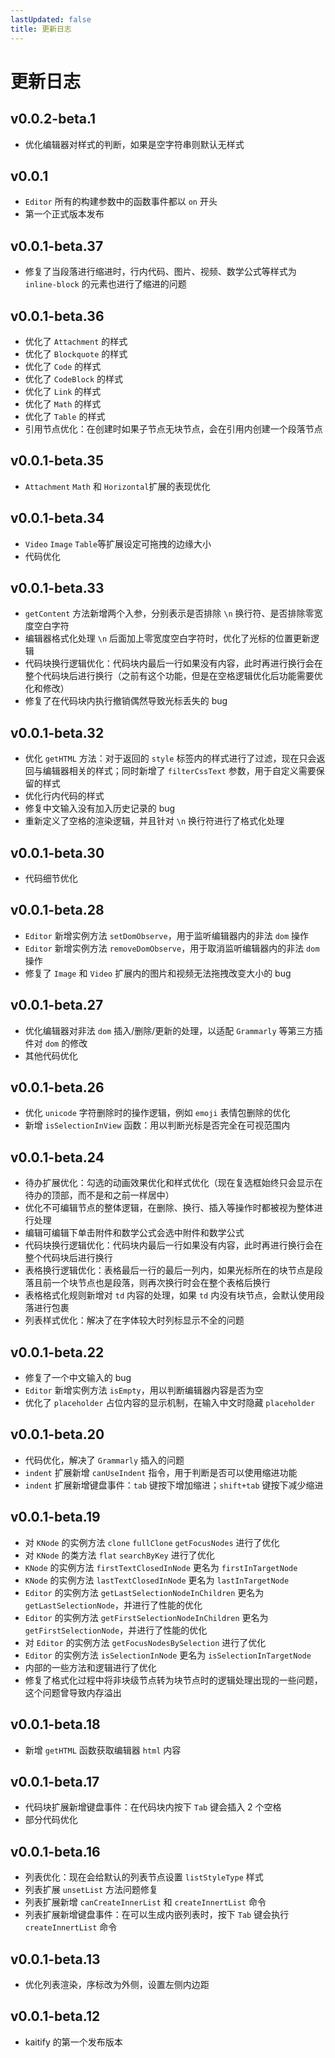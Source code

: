 ```yaml
---
lastUpdated: false
title: 更新日志
---
```


# 更新日志

## v0.0.2-beta.1 <Badge type="tip" text='2025.10.24' />

- 优化编辑器对样式的判断，如果是空字符串则默认无样式

## v0.0.1 <Badge type="tip" text='2025.09.27' />

- `Editor` 所有的构建参数中的函数事件都以 `on` 开头
- 第一个正式版本发布

## v0.0.1-beta.37 <Badge type="tip" text='2025.09.03' />

- 修复了当段落进行缩进时，行内代码、图片、视频、数学公式等样式为 `inline-block` 的元素也进行了缩进的问题

## v0.0.1-beta.36 <Badge type="tip" text='2025.09.03' />

- 优化了 `Attachment` 的样式
- 优化了 `Blockquote` 的样式
- 优化了 `Code` 的样式
- 优化了 `CodeBlock` 的样式
- 优化了 `Link` 的样式
- 优化了 `Math` 的样式
- 优化了 `Table` 的样式
- 引用节点优化：在创建时如果子节点无块节点，会在引用内创建一个段落节点

## v0.0.1-beta.35 <Badge type="tip" text='2025.08.27' />

- `Attachment` `Math` 和 `Horizontal`扩展的表现优化

## v0.0.1-beta.34 <Badge type="tip" text='2025.08.27' />

- `Video` `Image` `Table`等扩展设定可拖拽的边缘大小
- 代码优化

## v0.0.1-beta.33 <Badge type="tip" text='2025.05.23' />

- `getContent` 方法新增两个入参，分别表示是否排除 `\n` 换行符、是否排除零宽度空白字符
- 编辑器格式化处理 `\n` 后面加上零宽度空白字符时，优化了光标的位置更新逻辑
- 代码块换行逻辑优化：代码块内最后一行如果没有内容，此时再进行换行会在整个代码块后进行换行（之前有这个功能，但是在空格逻辑优化后功能需要优化和修改）
- 修复了在代码块内执行撤销偶然导致光标丢失的 bug

## v0.0.1-beta.32 <Badge type="tip" text='2025.04.12' />

- 优化 `getHTML` 方法：对于返回的 `style` 标签内的样式进行了过滤，现在只会返回与编辑器相关的样式；同时新增了 `filterCssText` 参数，用于自定义需要保留的样式
- 优化行内代码的样式
- 修复中文输入没有加入历史记录的 bug
- 重新定义了空格的渲染逻辑，并且针对 `\n` 换行符进行了格式化处理

## v0.0.1-beta.30 <Badge type="tip" text='2025.04.07' />

- 代码细节优化

## v0.0.1-beta.28 <Badge type="tip" text='2025.04.03' />

- `Editor` 新增实例方法 `setDomObserve`，用于监听编辑器内的非法 `dom` 操作
- `Editor` 新增实例方法 `removeDomObserve`，用于取消监听编辑器内的非法 `dom` 操作
- 修复了 `Image` 和 `Video` 扩展内的图片和视频无法拖拽改变大小的 bug

## v0.0.1-beta.27 <Badge type="tip" text='2025.04.02' />

- 优化编辑器对非法 `dom` 插入/删除/更新的处理，以适配 `Grammarly` 等第三方插件对 `dom` 的修改
- 其他代码优化

## v0.0.1-beta.26 <Badge type="tip" text='2025.03.24' />

- 优化 `unicode` 字符删除时的操作逻辑，例如 `emoji` 表情包删除的优化
- 新增 `isSelectionInView` 函数：用以判断光标是否完全在可视范围内

## v0.0.1-beta.24 <Badge type="tip" text='2025.03.15' />

- 待办扩展优化：勾选的动画效果优化和样式优化（现在复选框始终只会显示在待办的顶部，而不是和之前一样居中）
- 优化不可编辑节点的整体逻辑，在删除、换行、插入等操作时都被视为整体进行处理
- 编辑可编辑下单击附件和数学公式会选中附件和数学公式
- 代码块换行逻辑优化：代码块内最后一行如果没有内容，此时再进行换行会在整个代码块后进行换行
- 表格换行逻辑优化：表格最后一行的最后一列内，如果光标所在的块节点是段落且前一个块节点也是段落，则再次换行时会在整个表格后换行
- 表格格式化规则新增对 `td` 内容的处理，如果 `td` 内没有块节点，会默认使用段落进行包裹
- 列表样式优化：解决了在字体较大时列标显示不全的问题

## v0.0.1-beta.22 <Badge type="tip" text='2025.03.11' />

- 修复了一个中文输入的 bug
- `Editor` 新增实例方法 `isEmpty`，用以判断编辑器内容是否为空
- 优化了 `placeholder` 占位内容的显示机制，在输入中文时隐藏 `placeholder`

## v0.0.1-beta.20 <Badge type="tip" text='2025.03.10' />

- 代码优化，解决了 `Grammarly` 插入的问题
- `indent` 扩展新增 `canUseIndent` 指令，用于判断是否可以使用缩进功能
- `indent` 扩展新增键盘事件：`tab` 键按下增加缩进；`shift+tab` 键按下减少缩进

## v0.0.1-beta.19 <Badge type="tip" text='2025.03.08' />

- 对 `KNode` 的实例方法 `clone` `fullClone` `getFocusNodes` 进行了优化
- 对 `KNode` 的类方法 `flat` `searchByKey` 进行了优化
- `KNode` 的实例方法 `firstTextClosedInNode` 更名为 `firstInTargetNode`
- `KNode` 的实例方法 `lastTextClosedInNode` 更名为 `lastInTargetNode`
- `Editor` 的实例方法 `getLastSelectionNodeInChildren` 更名为 `getLastSelectionNode`，并进行了性能的优化
- `Editor` 的实例方法 `getFirstSelectionNodeInChildren` 更名为 `getFirstSelectionNode`，并进行了性能的优化
- 对 `Editor` 的实例方法 `getFocusNodesBySelection` 进行了优化
- `Editor` 的实例方法 `isSelectionInNode` 更名为 `isSelectionInTargetNode`
- 内部的一些方法和逻辑进行了优化
- 修复了格式化过程中将非块级节点转为块节点时的逻辑处理出现的一些问题，这个问题曾导致内存溢出

## v0.0.1-beta.18 <Badge type="tip" text='2025.03.04' />

- 新增 `getHTML` 函数获取编辑器 `html` 内容

## v0.0.1-beta.17 <Badge type="tip" text='2025.01.24' />

- 代码块扩展新增键盘事件：在代码块内按下 `Tab` 键会插入 2 个空格
- 部分代码优化

## v0.0.1-beta.16 <Badge type="tip" text='2025.01.23' />

- 列表优化：现在会给默认的列表节点设置 `listStyleType` 样式
- 列表扩展 `unsetList` 方法问题修复
- 列表扩展新增 `canCreateInnerList` 和 `createInnertList` 命令
- 列表扩展新增键盘事件：在可以生成内嵌列表时，按下 `Tab` 键会执行 `createInnertList` 命令

## v0.0.1-beta.13 <Badge type="tip" text='2025.01.06' />

- 优化列表渲染，序标改为外侧，设置左侧内边距

## v0.0.1-beta.12 <Badge type="tip" text='2024.12.06' />

- kaitify 的第一个发布版本
